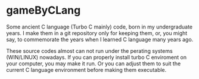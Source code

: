 # gameByCLang
Some ancient C language (Turbo C mainly) code, born in my undergraduate years. I make them in a git repository only for keeping them, or, you might say, to commemorate the years when I learned C language many years ago. 

These source codes almost can not run under the perating systems (WIN/LINUX) nowadays. If you can properly install turbo C enviroment on your computer, you may make it run. Or you can adjust them to suit the current C language environment before making them executable.
